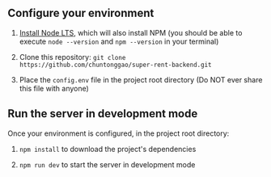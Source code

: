 ## Configure your environment

1. [Install Node LTS](https://nodejs.org/en/download/), which will also install NPM (you should be able to execute `node --version` and `npm --version` in your terminal)

2. Clone this repository: `git clone https://github.com/chuntonggao/super-rent-backend.git`

3. Place the `config.env` file in the project root directory (Do NOT ever share this file with anyone)

## Run the server in development mode

Once your environment is configured, in the project root directory:

1. `npm install` to download the project's dependencies

2. `npm run dev` to start the server in development mode

